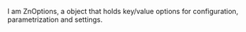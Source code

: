 I am ZnOptions, a object that holds key/value options for configuration, parametrization and settings.